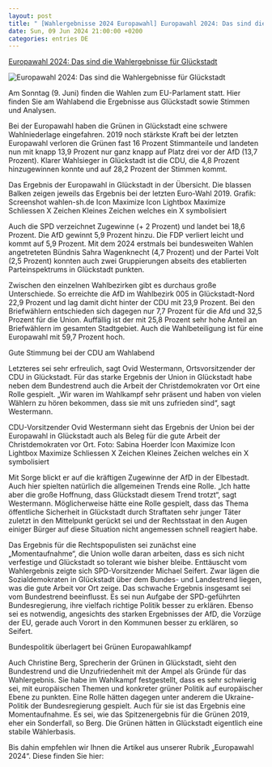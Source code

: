 ```yaml
---
layout: post
title: " [Wahlergebnisse 2024 Europawahl] Europawahl 2024: Das sind die Wahlergebnisse für Glückstadt"
date: Sun, 09 Jun 2024 21:00:00 +0200
categories: entries DE
---
```

[Europawahl 2024: Das sind die Wahlergebnisse für Glückstadt](https://www.shz.de/lokales/glueckstadt/artikel/europawahl-2024-das-sind-die-wahlergebnisse-fuer-glueckstadt-47159686)

![Europawahl 2024: Das sind die Wahlergebnisse für Glückstadt](https://images.noz-mhn.de/img/47178270/crop/cbase_16_9-w1200/30856683/1701709611/unnamed-13.jpg)

Am Sonntag (9. Juni) finden die Wahlen zum EU-Parlament statt. Hier finden Sie am Wahlabend die Ergebnisse aus Glückstadt sowie Stimmen und Analysen.

Bei der Europawahl haben die Grünen in Glückstadt eine schwere Wahlniederlage eingefahren. 2019 noch stärkste Kraft bei der letzten Europawahl verloren die Grünen fast 16 Prozent Stimmanteile und landeten nun mit knapp 13,9 Prozent nur ganz knapp auf Platz drei vor der AfD (13,7 Prozent). Klarer Wahlsieger in Glückstadt ist die CDU, die 4,8 Prozent hinzugewinnen konnte und auf 28,2 Prozent der Stimmen kommt.

Das Ergebnis der Europawahl in Glückstadt in der Übersicht. Die blassen Balken zeigen jeweils das Ergebnis bei der letzten Euro-Wahl 2019. Grafik: Screenshot wahlen-sh.de Icon Maximize Icon Lightbox Maximize Schliessen X Zeichen Kleines Zeichen welches ein X symbolisiert

Auch die SPD verzeichnet Zugewinne (+ 2 Prozent) und landet bei 18,6 Prozent. Die AfD gewinnt 5,9 Prozent hinzu. Die FDP verliert leicht und kommt auf 5,9 Prozent. Mit dem 2024 erstmals bei bundesweiten Wahlen angetreteten Bündnis Sahra Wagenknecht (4,7 Prozent) und der Partei Volt (2,5 Prozent) konnten auch zwei Gruppierungen abseits des etablierten Parteinspektrums in Glückstadt punkten.

Zwischen den einzelnen Wahlbezirken gibt es durchaus große Unterschiede. So erreichte die AfD im Wahlbezirk 005 in Glückstadt-Nord 22,9 Prozent und lag damit dicht hinter der CDU mit 23,9 Prozent. Bei den Briefwählern entschieden sich dagegen nur 7,7 Prozent für die Afd und 32,5 Prozent für die Union. Auffällig ist der mit 25,8 Prozent sehr hohe Anteil an Briefwählern im gesamten Stadtgebiet. Auch die Wahlbeteiligung ist für eine Europawahl mit 59,7 Prozent hoch.

Gute Stimmung bei der CDU am Wahlabend

Letzteres sei sehr erfreulich, sagt Ovid Westermann, Ortsvorsitzender der CDU in Glückstadt. Für das starke Ergebnis der Union in Glückstadt habe neben dem Bundestrend auch die Arbeit der Christdemokraten vor Ort eine Rolle gespielt. „Wir waren im Wahlkampf sehr präsent und haben von vielen Wählern zu hören bekommen, dass sie mit uns zufrieden sind“, sagt Westermann.

CDU-Vorsitzender Ovid Westermann sieht das Ergebnis der Union bei der Europawahl in Glückstadt auch als Beleg für die gute Arbeit der Christdemokraten vor Ort. Foto: Sabina Hoerder Icon Maximize Icon Lightbox Maximize Schliessen X Zeichen Kleines Zeichen welches ein X symbolisiert

Mit Sorge blickt er auf die kräftigen Zugewinne der AfD in der Elbestadt. Auch hier spielten natürlich die allgemeinen Trends eine Rolle. „Ich hatte aber die große Hoffnung, dass Glückstadt diesem Trend trotzt“, sagt Westermann. Möglicherweise hätte eine Rolle gespielt, dass das Thema öffentliche Sicherheit in Glückstadt durch Straftaten sehr junger Täter zuletzt in den Mittelpunkt gerückt sei und der Rechtsstaat in den Augen einiger Bürger auf diese Situation nicht angemessen schnell reagiert habe.

Das Ergebnis für die Rechtspopulisten sei zunächst eine „Momentaufnahme“, die Union wolle daran arbeiten, dass es sich nicht verfestige und Glückstadt so tolerant wie bisher bleibe. Enttäuscht vom Wahlergebnis zeigte sich SPD-Vorsitzender Michael Seifert. Zwar lägen die Sozialdemokraten in Glückstadt über dem Bundes- und Landestrend liegen, was die gute Arbeit vor Ort zeige. Das schwache Ergebnis insgesamt sei vom Bundestrend beeinflusst. Es sei nun Aufgabe der SPD-geführten Bundesregierung, ihre vielfach richtige Politik besser zu erklären. Ebenso sei es notwendig, angesichts des starken Ergebnisses der AfD, die Vorzüge der EU, gerade auch Vorort in den Kommunen besser zu erklären, so Seifert.

Bundespolitik überlagert bei Grünen Europawahlkampf

Auch Christine Berg, Sprecherin der Grünen in Glückstadt, sieht den Bundestrend und die Unzufriedenheit mit der Ampel als Gründe für das Wahlergebnis. Sie habe im Wahlkampf festgestellt, dass es sehr schwierig sei, mit europäischen Themen und konkreter grüner Politik auf europäischer Ebene zu punkten. Eine Rolle hätten dagegen unter anderem die Ukraine-Politik der Bundesregierung gespielt. Auch für sie ist das Ergebnis eine Momentaufnahme. Es sei, wie das Spitzenergebnis für die Grünen 2019, eher ein Sonderfall, so Berg. Die Grünen hätten in Glückstadt eigentlich eine stabile Wählerbasis.

Bis dahin empfehlen wir Ihnen die Artikel aus unserer Rubrik „Europawahl 2024“. Diese finden Sie hier:

